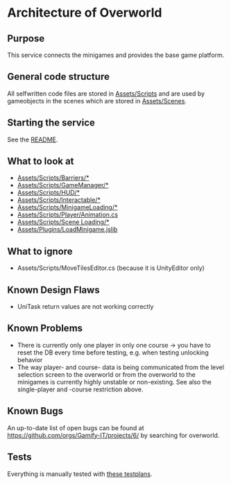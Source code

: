 # Architecture of Overworld

## Purpose

This service connects the minigames and provides the base game platform.

## General code structure

All selfwritten code files are stored in [Assets/Scripts](https://github.com/Gamify-IT/overworld/tree/main/Assets/Scripts) and are used by gameobjects in the scenes which are stored in [Assets/Scenes](https://github.com/Gamify-IT/overworld/tree/main/Assets/Scenes).

## Starting the service

See the [README](https://github.com/Gamify-IT/overworld#readme).

## What to look at

- [Assets/Scripts/Barriers/*](https://github.com/Gamify-IT/overworld/tree/main/Assets/Scripts/Barriers)
- [Assets/Scripts/GameManager/*](https://github.com/Gamify-IT/overworld/blob/main/Assets/Scripts/GameManager)
- [Assets/Scripts/HUD/*](https://github.com/Gamify-IT/overworld/blob/main/Assets/Scripts/HUD)
- [Assets/Scripts/Interactable/*](https://github.com/Gamify-IT/overworld/blob/main/Assets/Scripts/Interactable)
- [Assets/Scripts/MinigameLoading/*](https://github.com/Gamify-IT/overworld/blob/main/Assets/Scripts/MinigameLoading)
- [Assets/Scripts/Player/Animation.cs](https://github.com/Gamify-IT/overworld/blob/main/Assets/Scripts/Player/Animation.cs)
- [Assets/Scripts/Scene Loading/*](https://github.com/Gamify-IT/overworld/blob/main/Assets/Scripts/Scene%20Loading)
- [Assets/Plugins/LoadMinigame.jslib](https://github.com/Gamify-IT/overworld/blob/main/Assets/Plugins/Load%20Minigame.jslib)

## What to ignore

- Assets/Scripts/MoveTilesEditor.cs (because it is UnityEditor only)

## Known Design Flaws

- UniTask return values are not working correctly

## Known Problems

- There is currently only one player in only one course
  -> you have to reset the DB every time before testing, e.g. when testing unlocking behavior
- The way player- and course- data is being communicated from the level selection screen to the overworld or from the overworld to the minigames is currently highly unstable or non-existing. See also the single-player and -course restriction above.
  
## Known Bugs

An up-to-date list of open bugs can be found at <https://github.com/orgs/Gamify-IT/projects/6/> by searching for overworld.

## Tests

Everything is manually tested with [these testplans](https://github.com/Gamify-IT/docs/tree/main/dev-manuals/test-plans/overworld).
